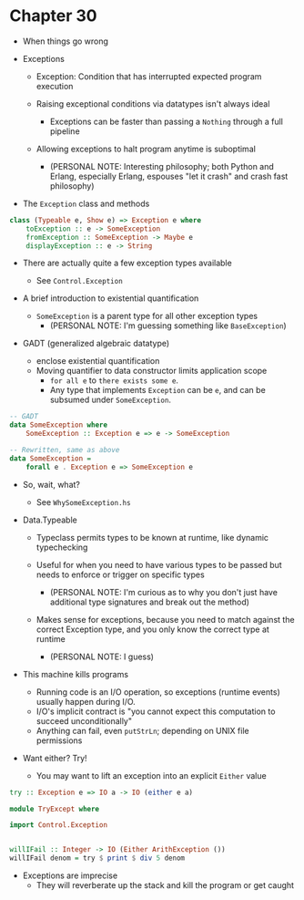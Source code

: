 # Chapter 30

- When things go wrong

- Exceptions
    - Exception: Condition that has interrupted expected program execution

    - Raising exceptional conditions via datatypes isn't always ideal
        - Exceptions can be faster than passing a `Nothing` through a full
          pipeline

    - Allowing exceptions to halt program anytime is suboptimal
        - (PERSONAL NOTE: Interesting philosophy; both Python and Erlang,
          especially Erlang, espouses "let it crash" and crash fast philosophy)

- The `Exception` class and methods

```haskell
class (Typeable e, Show e) => Exception e where
    toException :: e -> SomeException
    fromException :: SomeException -> Maybe e
    displayException :: e -> String
```

- There are actually quite a few exception types available
    - See `Control.Exception`

- A brief introduction to existential quantification
    - `SomeException` is a parent type for all other exception types
        - (PERSONAL NOTE: I'm guessing something like `BaseException`)

- GADT (generalized algebraic datatype)
    - enclose existential quantification
    - Moving quantifier to data constructor limits application scope
        - `for all e` to `there exists some e`.
        - Any type that implements `Exception` can be `e`, and can be subsumed
          under `SomeException`.

```haskell
-- GADT
data SomeException where
    SomeException :: Exception e => e -> SomeException

-- Rewritten, same as above
data SomeException =
    forall e . Exception e => SomeException e
```

- So, wait, what?
    - See `WhySomeException.hs`

- Data.Typeable
    - Typeclass permits types to be known at runtime, like dynamic typechecking
    - Useful for when you need to have various types to be passed but needs to
      enforce or trigger on specific types
        - (PERSONAL NOTE: I'm curious as to why you don't just have additional
          type signatures and break out the method)

    - Makes sense for exceptions, because you need to match against the correct
      Exception type, and you only know the correct type at runtime
        - (PERSONAL NOTE: I guess)

- This machine kills programs
    - Running code is an I/O operation, so exceptions (runtime events) usually
      happen during I/O.
    - I/O's implicit contract is "you cannot expect this computation to succeed
      unconditionally"
    - Anything can fail, even `putStrLn`; depending on UNIX file permissions

- Want either? Try!
    - You may want to lift an exception into an explicit `Either` value

```haskell
try :: Exception e => IO a -> IO (either e a)
```

```haskell
module TryExcept where

import Control.Exception


willIFail :: Integer -> IO (Either ArithException ())
willIFail denom = try $ print $ div 5 denom
```

- Exceptions are imprecise
    - They will reverberate up the stack and kill the program or get caught
